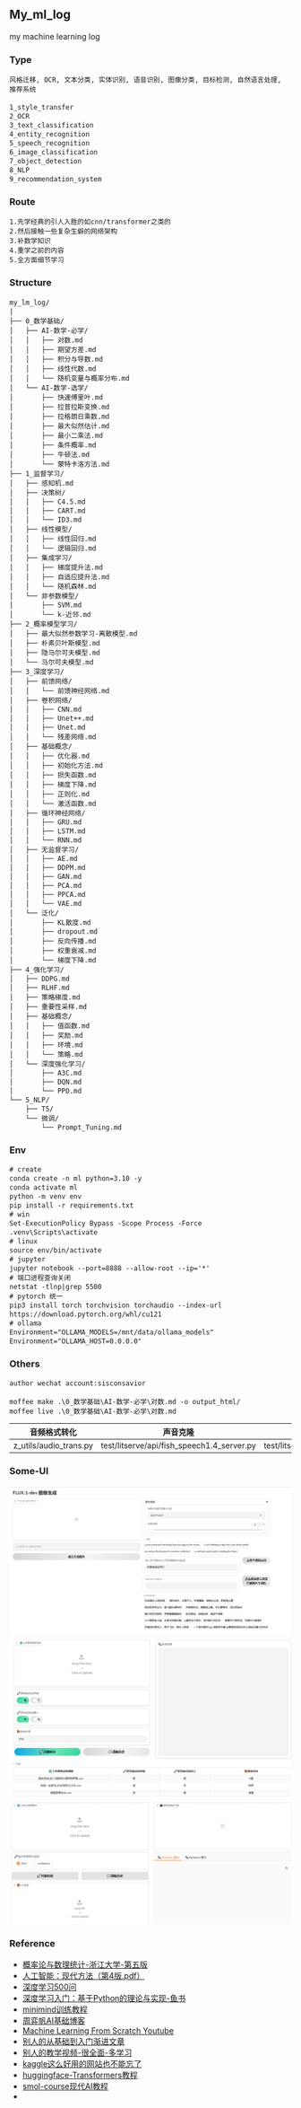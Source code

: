 ## My_ml_log

my machine learning log

### Type

```
风格迁移, OCR, 文本分类, 实体识别, 语音识别, 图像分类, 目标检测, 自然语言处理, 推荐系统

1_style_transfer
2_OCR
3_text_classification
4_entity_recognition
5_speech_recognition
6_image_classification
7_object_detection
8_NLP
9_recommendation_system
```

### Route

```text
1.先学经典的引人入胜的如cnn/transformer之类的
2.然后接触一些复杂生僻的网络架构
3.补数学知识
4.重学之前的内容
5.全方面细节学习
```

### Structure
```
my_lm_log/
|
├── 0_数学基础/
│   ├── AI-数学-必学/
│   │   ├── 对数.md
│   │   ├── 期望方差.md
│   │   ├── 积分与导数.md
│   │   ├── 线性代数.md
│   │   └── 随机变量与概率分布.md
│   └── AI-数学-选学/
│       ├── 快速傅里叶.md
│       ├── 拉普拉斯变换.md
│       ├── 拉格朗日乘数.md
│       ├── 最大似然估计.md
│       ├── 最小二乘法.md
│       ├── 条件概率.md
│       ├── 牛顿法.md
│       └── 蒙特卡洛方法.md
├── 1_监督学习/
│   ├── 感知机.md
│   ├── 决策树/
│   │   ├── C4.5.md
│   │   ├── CART.md
│   │   └── ID3.md
│   ├── 线性模型/
│   │   ├── 线性回归.md
│   │   └── 逻辑回归.md
│   ├── 集成学习/
│   │   ├── 梯度提升法.md
│   │   ├── 自适应提升法.md
│   │   └── 随机森林.md
│   └── 非参数模型/
│       ├── SVM.md
│       └── k-近邻.md
├── 2_概率模型学习/
│   ├── 最大似然参数学习-离散模型.md
│   ├── 朴素贝叶斯模型.md
│   ├── 隐马尔可夫模型.md
│   └── 马尔可夫模型.md
├── 3_深度学习/
│   ├── 前馈网络/
│   │   └── 前馈神经网络.md
│   ├── 卷积网络/
│   │   ├── CNN.md
│   │   ├── Unet++.md
│   │   ├── Unet.md
│   │   └── 残差网络.md
│   ├── 基础概念/
│   │   ├── 优化器.md
│   │   ├── 初始化方法.md
│   │   ├── 损失函数.md
│   │   ├── 梯度下降.md
│   │   ├── 正则化.md
│   │   └── 激活函数.md
│   ├── 循环神经网络/
│   │   ├── GRU.md
│   │   ├── LSTM.md
│   │   └── RNN.md
│   ├── 无监督学习/
│   │   ├── AE.md
│   │   ├── DDPM.md
│   │   ├── GAN.md
│   │   ├── PCA.md
│   │   ├── PPCA.md
│   │   └── VAE.md
│   └── 泛化/
│       ├── KL散度.md
│       ├── dropout.md
│       ├── 反向传播.md
│       ├── 权重衰减.md
│       └── 梯度下降.md
├── 4_强化学习/
│   ├── DDPG.md
│   ├── RLHF.md
│   ├── 策略梯度.md
│   ├── 重要性采样.md
│   ├── 基础概念/
│   │   ├── 值函数.md
│   │   ├── 奖励.md
│   │   ├── 环境.md
│   │   └── 策略.md
│   └── 深度强化学习/
│       ├── A3C.md
│       ├── DQN.md
│       └── PPO.md
└── 5_NLP/
    ├── T5/
    └── 微调/
        └── Prompt_Tuning.md
```

### Env

```shell
# create
conda create -n ml python=3.10 -y
conda activate ml
python -m venv env
pip install -r requirements.txt
# win
Set-ExecutionPolicy Bypass -Scope Process -Force
.venv\Scripts\activate
# linux
source env/bin/activate
# jupyter
jupyter notebook --port=8888 --allow-root --ip='*'
# 端口进程查询关闭
netstat -tlnp|grep 5500
# pytorch 统一
pip3 install torch torchvision torchaudio --index-url https://download.pytorch.org/whl/cu121
# ollama
Environment="OLLAMA_MODELS=/mnt/data/ollama_models"
Environment="OLLAMA_HOST=0.0.0.0"
```

### Others

```text
author wechat account:sisconsavior

moffee make .\0_数学基础\AI-数学-必学\对数.md -o output_html/
moffee live .\0_数学基础\AI-数学-必学\对数.md
```

| 音频格式转化             | 声音克隆                    | 声音转录文本                       |
|----------------------|-----------------------------|--------------------------------|
| z_utils/audio_trans.py | test/litserve/api/fish_speech1.4_server.py | test/litserve/api/whisper_large_v3_turbo_server.py |

### Some-UI

![Flux-UI](z_using_files/img/flux/UI.png)
![Funasr-UI](z_using_files/img/flux/funasr-UI.png)
![MinerU-UI](z_using_files/img/flux/minerU-UI.png)

### Reference

- [概率论与数理统计-浙江大学-第五版](buy-book-oneself)
- [人工智能：现代方法（第4版.pdf）](pdf-no-links)
- [深度学习500问](https://github.com/aceliuchanghong/DeepLearning-500-questions)
- [深度学习入门：基于Python的理论与实现-鱼书](z_using_files/paper/《深度学习入门：基于Python的理论与实现》高清中文版-鱼书.pdf)
- [minimind训练教程](https://github.com/aceliuchanghong/minimind/)
- [周弈帆AI基础博客](https://zhouyifan.net/archives/)
- [Machine Learning From Scratch Youtube](https://www.youtube.com/watch?v=p1hGz0w_OCo&list=PLFJCJMjAqfRLtPS5TOdrr8c3Gv6M1djmi)
- [别人的从基础到入门渐进文章](https://github.com/aceliuchanghong/others-AI-Articles)
- [别人的教学视频-很全面-多学习](https://www.youtube.com/watch?v=2dH_qjc9mFg&list=PLKnIA16_RmvYuZauWaPlRTC54KxSNLtNn)
- [kaggle这么好用的网站也不能忘了](https://www.kaggle.com/datasets/salader/dogs-vs-cats)
- [huggingface-Transformers教程](https://huggingface.co/docs/transformers/index)
- [smol-course现代AI教程](https://github.com/aceliuchanghong/smol-course)
- 